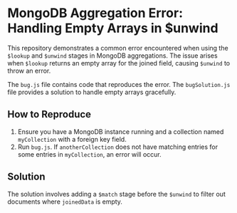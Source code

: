 # MongoDB Aggregation Error: Handling Empty Arrays in $unwind

This repository demonstrates a common error encountered when using the `$lookup` and `$unwind` stages in MongoDB aggregations.  The issue arises when `$lookup` returns an empty array for the joined field, causing `$unwind` to throw an error.

The `bug.js` file contains code that reproduces the error. The `bugSolution.js` file provides a solution to handle empty arrays gracefully.

## How to Reproduce

1.  Ensure you have a MongoDB instance running and a collection named `myCollection` with a foreign key field.
2.  Run `bug.js`. If `anotherCollection` does not have matching entries for some entries in `myCollection`, an error will occur.

## Solution

The solution involves adding a `$match` stage before the `$unwind` to filter out documents where `joinedData` is empty.